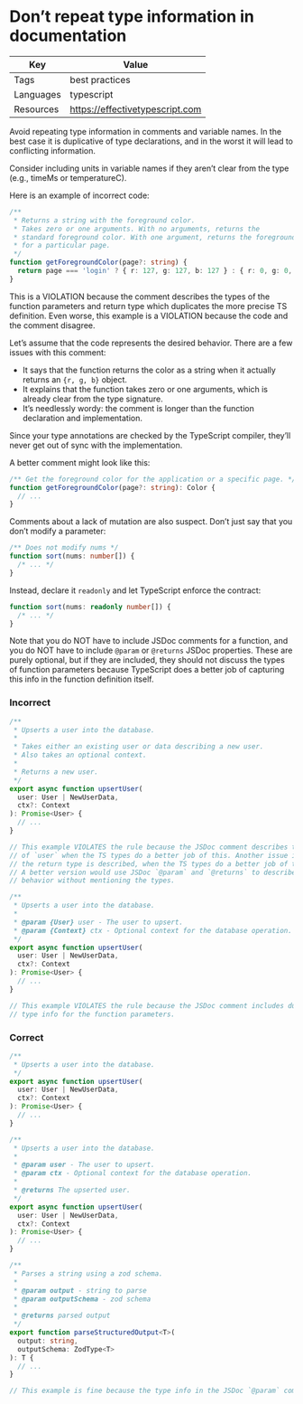 # Don’t repeat type information in documentation

| Key       | Value                           |
| --------- | ------------------------------- |
| Tags      | best practices                  |
| Languages | typescript                      |
| Resources | https://effectivetypescript.com |

Avoid repeating type information in comments and variable names. In the best case it is duplicative of type declarations, and in the worst it will lead to conflicting information.

Consider including units in variable names if they aren’t clear from the type (e.g., timeMs or temperatureC).

Here is an example of incorrect code:

```ts
/**
 * Returns a string with the foreground color.
 * Takes zero or one arguments. With no arguments, returns the
 * standard foreground color. With one argument, returns the foreground color
 * for a particular page.
 */
function getForegroundColor(page?: string) {
  return page === 'login' ? { r: 127, g: 127, b: 127 } : { r: 0, g: 0, b: 0 }
}
```

This is a VIOLATION because the comment describes the types of the function parameters and return type which duplicates the more precise TS definition. Even worse, this example is a VIOLATION because the code and the comment disagree.

Let’s assume that the code represents the desired behavior. There are a few issues with this comment:

- It says that the function returns the color as a string when it actually returns an `{r, g, b}` object.
- It explains that the function takes zero or one arguments, which is already clear from the type signature.
- It’s needlessly wordy: the comment is longer than the function declaration and implementation.

Since your type annotations are checked by the TypeScript compiler, they’ll never get out of sync with the implementation.

A better comment might look like this:

```ts
/** Get the foreground color for the application or a specific page. */
function getForegroundColor(page?: string): Color {
  // ...
}
```

Comments about a lack of mutation are also suspect. Don’t just say that you don’t modify a parameter:

```ts
/** Does not modify nums */
function sort(nums: number[]) {
  /* ... */
}
```

Instead, declare it `readonly` and let TypeScript enforce the contract:

```ts
function sort(nums: readonly number[]) {
  /* ... */
}
```

Note that you do NOT have to include JSDoc comments for a function, and you do NOT have to include `@param` or `@returns` JSDoc properties. These are purely optional, but if they are included, they should not discuss the types of function parameters because TypeScript does a better job of capturing this info in the function definition itself.

### Incorrect

```ts
/**
 * Upserts a user into the database.
 *
 * Takes either an existing user or data describing a new user.
 * Also takes an optional context.
 *
 * Returns a new user.
 */
export async function upsertUser(
  user: User | NewUserData,
  ctx?: Context
): Promise<User> {
  // ...
}

// This example VIOLATES the rule because the JSDoc comment describes the type
// of `user` when the TS types do a better job of this. Another issue is that
// the return type is described, when the TS types do a better job of this.
// A better version would use JSDoc `@param` and `@returns` to describe the
// behavior without mentioning the types.
```

```ts
/**
 * Upserts a user into the database.
 *
 * @param {User} user - The user to upsert.
 * @param {Context} ctx - Optional context for the database operation.
 */
export async function upsertUser(
  user: User | NewUserData,
  ctx?: Context
): Promise<User> {
  // ...
}

// This example VIOLATES the rule because the JSDoc comment includes duplicate
// type info for the function parameters.
```

### Correct

```ts
/**
 * Upserts a user into the database.
 */
export async function upsertUser(
  user: User | NewUserData,
  ctx?: Context
): Promise<User> {
  // ...
}
```

```ts
/**
 * Upserts a user into the database.
 *
 * @param user - The user to upsert.
 * @param ctx - Optional context for the database operation.
 *
 * @returns The upserted user.
 */
export async function upsertUser(
  user: User | NewUserData,
  ctx?: Context
): Promise<User> {
  // ...
}
```

```ts
/**
 * Parses a string using a zod schema.
 *
 * @param output - string to parse
 * @param outputSchema - zod schema
 *
 * @returns parsed output
 */
export function parseStructuredOutput<T>(
  output: string,
  outputSchema: ZodType<T>
): T {
  // ...
}

// This example is fine because the type info in the JSDoc `@param` comments is relevant and simple.
```

